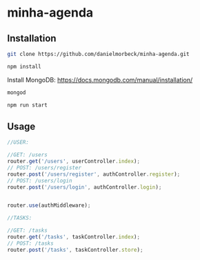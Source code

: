 # minha-agenda

## Installation

```bash
git clone https://github.com/danielmorbeck/minha-agenda.git
```

```bash
npm install
```

Install MongoDB: https://docs.mongodb.com/manual/installation/

```bash
mongod
```

```bash
npm run start
```

## Usage

```javascript
//USER: 

//GET: /users
router.get('/users', userController.index);
// POST: /users/register
router.post('/users/register', authController.register);
// POST: /users/login
router.post('/users/login', authController.login);


router.use(authMiddleware);

//TASKS:

//GET: /tasks
router.get('/tasks', taskController.index);
// POST: /tasks
router.post('/tasks', taskController.store);
```
